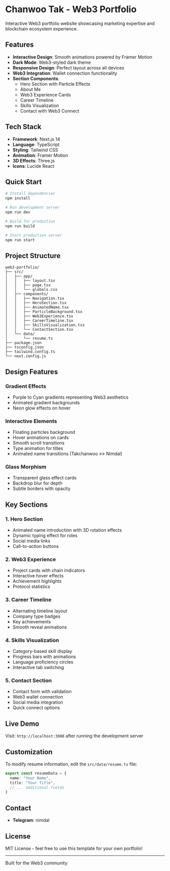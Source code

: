 # Chanwoo Tak - Web3 Portfolio

Interactive Web3 portfolio website showcasing marketing expertise and blockchain ecosystem experience.

## Features

- **Interactive Design**: Smooth animations powered by Framer Motion
- **Dark Mode**: Web3-styled dark theme
- **Responsive Design**: Perfect layout across all devices
- **Web3 Integration**: Wallet connection functionality
- **Section Components**:
  - Hero Section with Particle Effects
  - About Me
  - Web3 Experience Cards
  - Career Timeline
  - Skills Visualization
  - Contact with Web3 Connect

## Tech Stack

- **Framework**: Next.js 14
- **Language**: TypeScript
- **Styling**: Tailwind CSS
- **Animation**: Framer Motion
- **3D Effects**: Three.js
- **Icons**: Lucide React

## Quick Start

```bash
# Install dependencies
npm install

# Run development server
npm run dev

# Build for production
npm run build

# Start production server
npm run start
```

## Project Structure

```
web3-portfolio/
├── src/
│   ├── app/
│   │   ├── layout.tsx
│   │   ├── page.tsx
│   │   └── globals.css
│   ├── components/
│   │   ├── Navigation.tsx
│   │   ├── HeroSection.tsx
│   │   ├── AnimatedName.tsx
│   │   ├── ParticleBackground.tsx
│   │   ├── Web3Experience.tsx
│   │   ├── CareerTimeline.tsx
│   │   ├── SkillsVisualization.tsx
│   │   └── ContactSection.tsx
│   └── data/
│       └── resume.ts
├── package.json
├── tsconfig.json
├── tailwind.config.ts
└── next.config.js
```

## Design Features

### Gradient Effects
- Purple to Cyan gradients representing Web3 aesthetics
- Animated gradient backgrounds
- Neon glow effects on hover

### Interactive Elements
- Floating particles background
- Hover animations on cards
- Smooth scroll transitions
- Type animation for titles
- Animated name transitions (Takchanwoo ↔ Nimdal)

### Glass Morphism
- Transparent glass effect cards
- Backdrop blur for depth
- Subtle borders with opacity

## Key Sections

### 1. **Hero Section**
- Animated name introduction with 3D rotation effects
- Dynamic typing effect for roles
- Social media links
- Call-to-action buttons

### 2. **Web3 Experience**
- Project cards with chain indicators
- Interactive hover effects
- Achievement highlights
- Protocol statistics

### 3. **Career Timeline**
- Alternating timeline layout
- Company type badges
- Key achievements
- Smooth reveal animations

### 4. **Skills Visualization**
- Category-based skill display
- Progress bars with animations
- Language proficiency circles
- Interactive tab switching

### 5. **Contact Section**
- Contact form with validation
- Web3 wallet connection
- Social media integration
- Quick connect options

## Live Demo

Visit: `http://localhost:3000` after running the development server

## Customization

To modify resume information, edit the `src/data/resume.ts` file:

```typescript
export const resumeData = {
  name: "Your Name",
  title: "Your Title",
  // ... additional fields
}
```

## Contact

- **Telegram**: nimdal

## License

MIT License - feel free to use this template for your own portfolio!

---

Built for the Web3 community